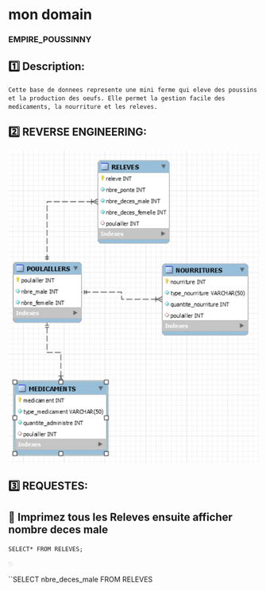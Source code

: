 # mon domain

### EMPIRE_POUSSINNY

## :one: Description:
``Cette base de donnees represente une mini ferme qui eleve des poussins et la production des oeufs. Elle permet la gestion facile des medicaments, la nourriture et les releves.``


## :two: REVERSE ENGINEERING:

<img src="image/empire.png" width="" height=""></img>


## :three: REQUESTES:


## :apple: Imprimez tous les Releves ensuite afficher nombre deces male

``SELECT* FROM RELEVES;``

<img src="image/base.png" width="8" height="9"></img>

``SELECT nbre_deces_male FROM RELEVES

<img src="image/Capture d'écran 2020-12-17 075658.png" width="8" height="9"></img>
